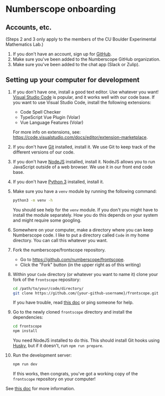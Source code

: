 # Numberscope onboarding

## Accounts, etc.

(Steps 2 and 3 only apply to the members of the CU Boulder Experimental
Mathematics Lab.)

1. If you don't have an account, sign up for [GitHub](https://github.com).
2. Make sure you've been added to the Numberscope GitHub organization.
3. Make sure you've been added to the chat app (Slack or Zulip).

## Setting up your computer for development

1. If you don't have one, install a good text editor. Use whatever you want!
   [Visual Studio Code](https://code.visualstudio.com/) is popular, and it
   works well with our code base. If you want to use Visual Studio Code,
   install the following extensions:

    - Code Spell Checker
    - TypeScript Vue Plugin (Volar)
    - Vue Language Features (Volar)

    For more info on extensions, see:
    https://code.visualstudio.com/docs/editor/extension-marketplace.

2. If you don't have [Git](https://git-scm.com/) installed, install it. We use
   Git to keep track of the different versions of our code.
3. If you don't have [NodeJS](https://nodejs.org/en/) installed, install it.
   NodeJS allows you to run JavaScript outside of a web browser. We use it in
   our front end code base.
4. If you don't have [Python 3](https://www.python.org/) installed, install
   it.
5. Make sure you have a `venv` module by running the following command:
    ```sh
    python3 -m venv -h
    ```
    You should see help for the `venv` module. If you don't you might have to
    install the module separately. How you do this depends on your system and
    might require some googling.
6. Somewhere on your computer, make a directory where you can keep Numberscope
   code. I like to put a directory called `Code` in my home directory. You can
   call this whatever you want.
7. Fork the numberscope/frontscope repository.
    - Go to https://github.com/numberscope/frontscope.
    - Click the "Fork" button (in the upper right as of this writing)
8. Within your `Code` directory (or whatever you want to name it) clone your
   fork of the `frontscope` repository:
    ```sh
    cd /path/to/your/code/directory/
    git clone https://github.com/{your-github-username}/frontscope.git
    ```
    If you have trouble, read
    [this doc](https://docs.github.com/en/repositories/creating-and-managing-repositories/cloning-a-repository)
    or ping someone for help.
9. Go to the newly cloned `frontscope` directory and install the dependencies:
    ```sh
    cd frontscope
    npm install
    ```
    You need NodeJS installed to do this. This should install Git hooks using
    [Husky](https://github.com/typicode/husky), but if it doesn't, run
    `npm run prepare`.
10. Run the development server:
    ```sh
    npm run dev
    ```
    If this works, then congrats, you've got a working copy of the
    `frontscope` repository on your computer!

See [this doc](./running-from-source.md) for more information.
